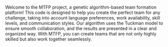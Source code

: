 Welcome to the MTFP project, a genetic algorithm-based team formation platform! This code is designed to help you create the perfect team for any challenge, taking into account language preferences, work availability, skill levels, and communication styles. Our algorithm uses the Tuckman model to ensure smooth collaboration, and the results are presented in a clear and organized way. With MTFP, you can create teams that are not only highly skilled but also work together seamlessly.





